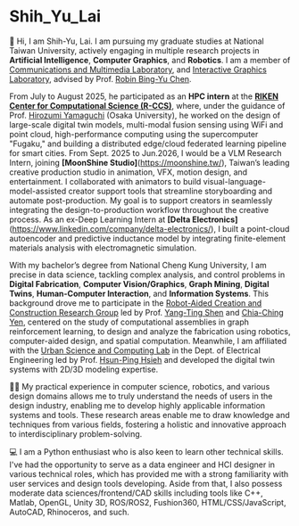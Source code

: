 # Shih_Yu_Lai

👋 Hi, I am Shih-Yu, Lai. I am pursuing my graduate studies at National Taiwan University, actively engaging in multiple research projects in **Artificial Intelligence**, **Computer Graphics**, and **Robotics**. I am a member of [Communications and Multimedia Laboratory](https://www.cmlab.csie.ntu.edu.tw/new_cml_website/index.php), and [Interactive Graphics Laboratory](http://graphics.im.ntu.edu.tw/index.html), advised by Prof. [Robin Bing-Yu Chen](https://scholar.google.com/citations?user=8UC5dY4AAAAJ&hl=en). 

From July to August 2025, he participated as an **HPC intern** at the **[RIKEN Center for Computational Science (R-CCS)](https://www.r-ccs.riken.jp/en/)**, where, under the guidance of Prof. [Hirozumi Yamaguchi](https://scholar.google.com/citations?user=pUpK9hYAAAAJ&hl=ja) (Osaka University), he worked on the design of large-scale digital twin models, multi-modal fusion sensing using WiFi and point cloud, high-performance computing using the supercomputer "Fugaku," and building a distributed edge/cloud federated learning pipeline for smart cities. From Sept. 2025 to Jun.2026, I would be a VLM Research Intern, joining **[MoonShine Studio]**(https://moonshine.tw/), Taiwan’s leading creative production studio in animation, VFX, motion design, and entertainment. I collaborated with animators to build visual-language-model-assisted creator support tools that streamline storyboarding and automate post-production. My goal is to support creators in seamlessly integrating the design-to-production workflow throughout the creative process. As an ex-Deep Learning Intern at **[Delta Electronics]**(https://www.linkedin.com/company/delta-electronics/), I built a point-cloud autoencoder and predictive inductance model by integrating finite-element materials analysis with electromagnetic simulation.

With my bachelor’s degree from National Cheng Kung University, I am precise in data science, tackling complex analysis, and control problems in **Digital Fabrication**, **Computer Vision/Graphics**, **Graph Mining**, **Digital Twins**, **Human-Computer Interaction**, and **Information Systems**. This background drove me to participate in the [Robot-Aided Creation and Construction Research Group](https://rccn.dev/en/projects/) led by Prof. [Yang-Ting Shen](https://www.researchgate.net/profile/Yang-Ting-Shen) and [Chia-Ching Yen](https://researchoutput.ncku.edu.tw/en/persons/chia-ching-yen), centered on the study of computational assemblies in graph reinforcement learning, to design and analyze the fabrication using robotics, computer-aided design, and spatial computation. Meanwhile, I am affiliated with the [Urban Science and Computing Lab](https://hphsieh.github.io/nckuee/research.html) in the Dept. of Electrical Engineering led by Prof. [Hsun-Ping Hsieh](https://scholar.google.com/citations?user=f6SBzrAAAAAJ&hl=en) and developed the digital twin systems with  2D/3D modeling expertise. 

🧑‍🎨 My practical experience in computer science, robotics, and various design domains allows me to truly understand the needs of users in the design industry, enabling me to develop highly applicable information systems and tools. These research areas enable me to draw knowledge and techniques from various fields, fostering a holistic and innovative approach to interdisciplinary problem-solving.

💻 I am a Python enthusiast who is also keen to learn other technical skills. I've had the opportunity to serve as a data engineer and HCI designer in various technical roles, which has provided me with a strong familiarity with user services and design tools developing. Aside from that, I also possess moderate data sciences/frontend/CAD skills including tools like C++, Matlab, OpenGL, Unity 3D, ROS/ROS2, Fushion360, HTML/CSS/JavaScript, AutoCAD, Rhinoceros, and such.

